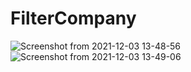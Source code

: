 # FilterCompany
![Screenshot from 2021-12-03 13-48-56](https://user-images.githubusercontent.com/63301430/144590279-99bef5e8-3849-4062-a85e-26935d981996.png)
![Screenshot from 2021-12-03 13-49-06](https://user-images.githubusercontent.com/63301430/144590283-4b6c261a-244b-478c-88fb-b639a23f2c3f.png)
